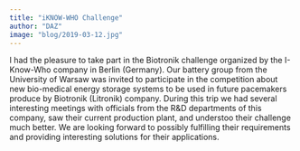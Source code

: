 ```yaml
---
title: "iKNOW-WHO Challenge"
author: "DAZ"
image: "blog/2019-03-12.jpg"
---
```


I had the pleasure to take part in the Biotronik challenge organized by the
I-Know-Who company in Berlin (Germany). Our battery group from the University
of Warsaw was invited to participate in the competition about new bio-medical
energy storage systems to be used in future pacemakers produce by Biotronik
(Litronik) company. During this trip we had several interesting meetings with
officials from the R&D departments of this company, saw their current
production plant, and understoo their challenge much better. We are looking
forward to possibly fulfilling their requirements and providing interesting
solutions for their applications.
